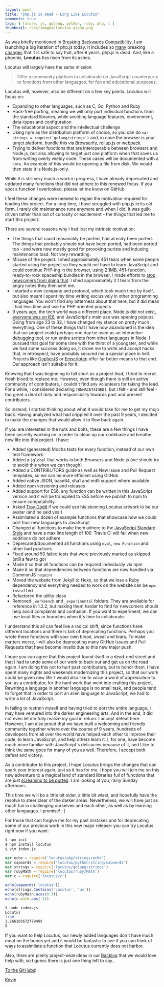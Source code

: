 ```yaml
---
layout: post
title: "php.js is Dead - Long Live Locutus"
comments: true
tags: [ future, js, golang, python, ruby, php, c ]
thumbnail: /css/images/locutus-alpha.png
---
```


As was briefly mentioned in [Breaking Backwards Compatibility](/blog/2016/04/20/breaking-bc/), 
I am launching a big iteration of php.js today. It includes so [many](https://github.com/kvz/locutus/pull/291) breaking [changes](https://github.com/kvz/locutus/blob/master/CHANGELOG.md#v200) that it is safe to say that, after 
9 years, php.js is dead. And, like a phoenix, **Locutus** has risen from its ashes.

Locutus will largely have the same mission: 
  
> Offer a community platform to collaborate on JavaScript counterparts 
to functions from other languages, for fun and educational purposes.

Locutus will, however, also be different on a few key points. Locutus will focus on:

- Expanding to other languages, such as C, Go, Python and Ruby
- Hack-free porting, meaning we will only port individual functions from the standard libraries, while avoiding language features, environment, data-types and configuration
- The educational aspect and the intellectual challenge
- Using npm as the distribution platform of choice, so you can do `var strings = require('golang/strings')` and, in case the browser is your target platform, bundle this via [Browserify](http://browserify.org/), [rollup.js](http://rollupjs.org/) or [webpack](https://webpack.github.io/).
- Trying to deliver functions that are interoperable between browsers and Node.js, but also allowing to target just one platform when that saves us from writing overly wieldy code. These cases will be documented with a `note`. An example of this would be opening a file from disk. We would then state it is Node.js-only.

While it is still very much a work in progress, I have already deprecated and updated many functions that did not adhere to this renewed focus. If you spot a function I overlooked, please let me know on GitHub.

I feel these changes were needed to regain the motivation required for leading this project. For a long time, I have struggled with php.js in its old form. I rarely did maintenance runs anymore and when I did, it was guilt-driven rather than out of curiosity or excitement - the things that led me to start this project.

There are several reasons why I had lost my intrinsic motivation:

- The things that could reasonably be ported, had already been ported. The things that probably should not have been ported, had been ported too - and were now mostly good for provoking purists and inducing maintenance load. Not very rewarding.
- Misuse of the project. I shed approximately 451 tears when some people started using the project so they would not have to learn JavaScript and could continue PHP-ing in the browser, using 2.1MB, 451-function, ready-to-rock spaceship bundles in the browser. I made efforts to [stop newcomers from doing that](/blog/2013/05/a-word-on-the-focus-of-php-dot-js/). I shed approximately 2.1 tears from the angry notes they then sent me.
- I started a new company and protocol, which took much time by itself, but also meant I spent my time writing exclusively in other programming languages. You won't find any bitterness about that here, but it did mean I had less time and use for PHP oriented projects
- 9 years ago, the tech world was a different place. Node.js did not exist, [everyone was on IE6](https://www.w3counter.com/globalstats.php?date=2007-05-30), and JavaScript's main use was opening popups. Going from age 23 to 32, I have changed my stance on pretty much everything. One of these things that I have now abandoned is the idea that our project could perhaps one day be used as an interactive debugging tool, or run entire scripts from other languages in Node. I pursued that goal for some time with the thirst of a youngster, and while we had some success doing so, it drove me to write and accept hacks that, in retrospect, have probably secured me a special place in hell. Projects like [GopherJS](https://github.com/gopherjs/gopherjs) or [Emscripten](http://kripken.github.io/emscripten-site/) offer far better means to that end. Our approach isn't suitable for it.

Knowing that I was beginning to fall short as a project lead, I tried to recruit fresh blood to replace me. However, even though there is still an active community of contributors, I couldn't find any volunteers for taking the lead. For a while, I considered declaring `[UNMAINTAINED]`, but I felt - and still feel - too great a deal of duty and responsibility towards past and present contributors.

So instead, I started thinking about what it would take for me to get my mojo back. Having analyzed 
what had crippled it over the past 9 years, I decided to make the changes that would allow it to flow 
back again.

If you are interested in the nuts and bolts, these are a few things I have been secretly 
working on in order to clean up our codebase and breathe new life into this project. I have:

- Added (generated) Mocha tests for every function, instead of our own test framework
- Added a `$global` that works in both Browsers and Node.js (we should try to avoid this when we can though)
- Added a CONTRIBUTORS guide as well as New Issue and Pull Request templates, so we can be more efficient using GitHub
- Added native JSON, base64, sha1 and md5 support where available
- Added npm versioning and releases
- Added support for ES6, any function can be written in this JavaScript version and it will be transpiled to ES5 before we publish to npm to ensure compatability.
- Asked [Troy Dodd](http://troydodd.deviantart.com/art/Locutus-of-Borg-217586598) if we could use his stunning Locutus artwork to be our avatar (and he said yes!)
- Assimilated a dozen of example functions that showcase how we could port four new languages to JavaScript
- Changed all functions to make them adhere to the [JavaScript Standard Style](http://standardjs.com/) and have a max line length of 100. Travis CI will fail when new additions do not adhere
- Deprecated/documented all functions using `eval`, `new Function` and other bad practices
- Fixed  around 50 failed tests that were previously marked as skipped (still a few to go)
- Made it so that all functions can be required individually via npm
- Made it so that dependencies between functions are now handled via CommonJS `require`
- Moved the website from Jekyll to Hexo, so that we lose a Ruby dependency and everything needed to work on the website can be `npm install`ed
- Refactored the utility class
- Removed `_workbench` and `_experimental` folders. They are available for reference in 1.3.2, but making them harder to find for newcomers should help avoid complaints and confusion. If you want to experiment, we can use local files or branches when it's time to collaborate.

I understand this all can feel like a radical shift, since functions have different locations and there is talk of deprecating functions. Perhaps you wrote these functions with your own blood, sweat and tears. To make matters worse, I will also be deprecating many GitHub Issues and Pull Requests that have become invalid due to this new major push.

I hope you can agree that this project found itself in a dead-end street and that I had to undo some of our work to back out and get us on the road again. I am doing this not to hurt past contributors, but to honor them. I have spent many nights and weekends modernizing this project, so that our work could be given new life. I would also like to voice a word of appreciation to you as a contributor, for the hard work that went into crafting this project. Rewriting a language in another language is no small task, and people tend to forget that in order to port an alien language to JavaScript, we had to write a lot of JavaScript. 

In failing to restrain myself and having tried to port the entire language, I may have ventured into the darker engineering arts. And in the end, it did not even let me fully realize my goal in return. I accept defeat here. However, I am also proud that we have built a welcoming and friendly community together where over the course of 9 years, hundreds of developers from all over the world have helped each other to improve their code, to learn JavaScript, and help others learn it. I, for one, have become much more familiar with JavaScript's delicacies because of it, and I like to think the same goes for many of you as well. Therefore, I accept both defeat and victory.

As a contributor to this project, I hope Locutus brings the changes that can spark your interest again, just as it has for me. I hope you will join me on this new adventure to a magical land of standard libraries full of functions that are just [screaming to be ported](https://golang.org/pkg/strings/). I am looking at you, rainy Sunday afternoon..

This time we will be a little bit older, a little bit wiser, and hopefully have the resolve to steer clear of the darker areas. Nevertheless, we will have just as much fun in challenging ourselves and each other, as well as by learning other languages. I promise! : )

For those that can forgive me for my past mistakes and for deprecating some of our previous work in this new major release: 
you can try Locutus right now if you want:

```bash
$ npm init
$ npm install locutus
$ vim index.js
```

```javascript
var echo = require('locutus/php/strings/echo')
var capwords = require('locutus/python/string/capwords')
var strings = require('locutus/golang/strings')
var rubyMath = require('locutus/ruby/Math')
var c = require('locutus/c')

echo(capwords('locutus'))
echo(strings.Contains('Locutus', 'us'))
echo(rubyMath.acos(0.3))
echo(c.math.abs(-5))
```

```bash
$ node index.js
Locutus
true
1.266103672779499
5
```

If you want to help Locutus, our newly added languages don't have much meat on the bones yet and it would be fantastic to see if you can think of ways to assimilate a function that Locutus currently does not harbor.

Also, there are plenty project-wide ideas in our [Backlog](https://github.com/kvz/locutus/blob/master/CHANGELOG.md#Backlog) that we would love help with, so I guess there is just one thing left to say..

[To the GitHubs](https://github.com/kvz/locutus)!

[Kevin](http://twitter.com/kvz)
